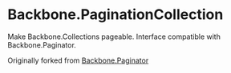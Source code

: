 # Backbone.PaginationCollection
Make Backbone.Collections pageable. Interface compatible with Backbone.Paginator.

Originally forked from [Backbone.Paginator](https://github.com/backbone-paginator/backbone.paginator)
